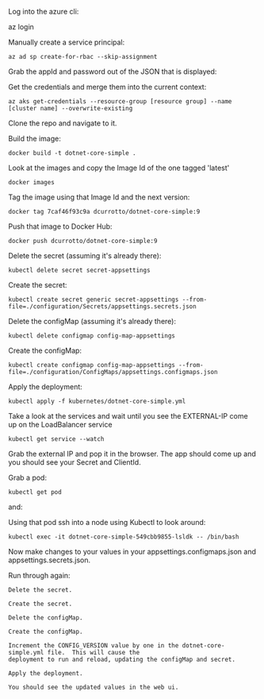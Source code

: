 Log into the azure cli:
 
 az login

Manually create a service principal:

    az ad sp create-for-rbac --skip-assignment

Grab the appId and password out of the JSON that is displayed:

Get the credentials and merge them into the current context:
    
    az aks get-credentials --resource-group [resource group] --name [cluster name] --overwrite-existing

Clone the repo and navigate to it.

Build the image:
    
    docker build -t dotnet-core-simple .

Look at the images and copy the Image Id of the one tagged 'latest'
    
    docker images

Tag the image using that Image Id and the next version:

    docker tag 7caf46f93c9a dcurrotto/dotnet-core-simple:9

Push that image to Docker Hub:

    docker push dcurrotto/dotnet-core-simple:9

Delete the secret (assuming it's already there):
    
    kubectl delete secret secret-appsettings

Create the secret:

    kubectl create secret generic secret-appsettings --from-file=./configuration/Secrets/appsettings.secrets.json

Delete the configMap (assuming it's already there):

    kubectl delete configmap config-map-appsettings

Create the configMap:

    kubectl create configmap config-map-appsettings --from-file=./configuration/ConfigMaps/appsettings.configmaps.json

Apply the deployment:
    
    kubectl apply -f kubernetes/dotnet-core-simple.yml

Take a look at the services and wait until you see the EXTERNAL-IP come up on the LoadBalancer service
    
    kubectl get service --watch

Grab the external IP and pop it in the browser.  The app should come up and you should see your Secret and ClientId.

Grab a pod:
    
    kubectl get pod

and:

Using that pod ssh into a node using Kubectl to look around:
    
    kubectl exec -it dotnet-core-simple-549cbb9855-lsldk -- /bin/bash

Now make changes to your values in your appsettings.configmaps.json and appsettings.secrets.json.

Run through again:  
    
    Delete the secret.
    
    Create the secret.
    
    Delete the configMap.
    
    Create the configMap.
    
    Increment the CONFIG_VERSION value by one in the dotnet-core-simple.yml file.  This will cause the 
    deployment to run and reload, updating the configMap and secret.
    
    Apply the deployment.
    
    You should see the updated values in the web ui.
    